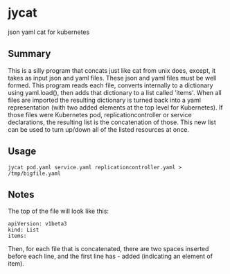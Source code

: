 # jycat
json yaml cat for kubernetes

## Summary
This is a silly program that concats just like cat from unix does, except,
it takes as input json and yaml files.  These json and yaml files must
be well formed. This program reads each file, converts internally to
a dictionary using yaml.load(), then adds that dictionary to a list
called 'items'.  When all files are imported the resulting dictionary
is turned back into a yaml representation (with two added elements at
the top level for Kubernetes).  If those files were Kubernetes pod,
replicationcontroller or service declarations, the resulting list is
the concatenation of those. This new list can be used to turn up/down
all of the listed resources at once. 

## Usage
```
jycat pod.yaml service.yaml replicationcontroller.yaml > /tmp/bigfile.yaml
```

## Notes
The top of the file will look like this:

```
apiVersion: v1beta3
kind: List
items:
```

Then, for each file that is concatenated, there are two spaces inserted before
each line, and the first line has - added (indicating an element of item).

